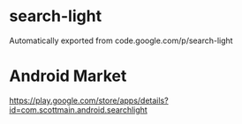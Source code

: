 # search-light
Automatically exported from code.google.com/p/search-light

# Android Market
https://play.google.com/store/apps/details?id=com.scottmain.android.searchlight
